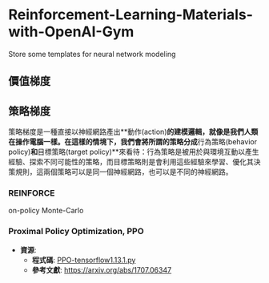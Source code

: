 # Reinforcement-Learning-Materials-with-OpenAI-Gym
Store some templates for neural network modeling

## 價值梯度

## 策略梯度
策略梯度是一種直接以神經網路產出**動作(action)**的建模邏輯，就像是我們人類在操作電腦一樣。在這樣的情境下，我們會將所謂的策略分成**行為策略(behavior policy)**和**目標策略(target policy)**來看待：行為策略是被用於與環境互動以產生經驗、探索不同可能性的策略，而目標策略則是會利用這些經驗來學習、優化其決策規則，這兩個策略可以是同一個神經網路，也可以是不同的神經網路。

### REINFORCE
on-policy Monte-Carlo

### Proximal Policy Optimization, PPO
- **資源**:
    - **程式碼**: [PPO-tensorflow1.13.1.py](#code)
    - **參考文獻**: https://arxiv.org/abs/1707.06347
